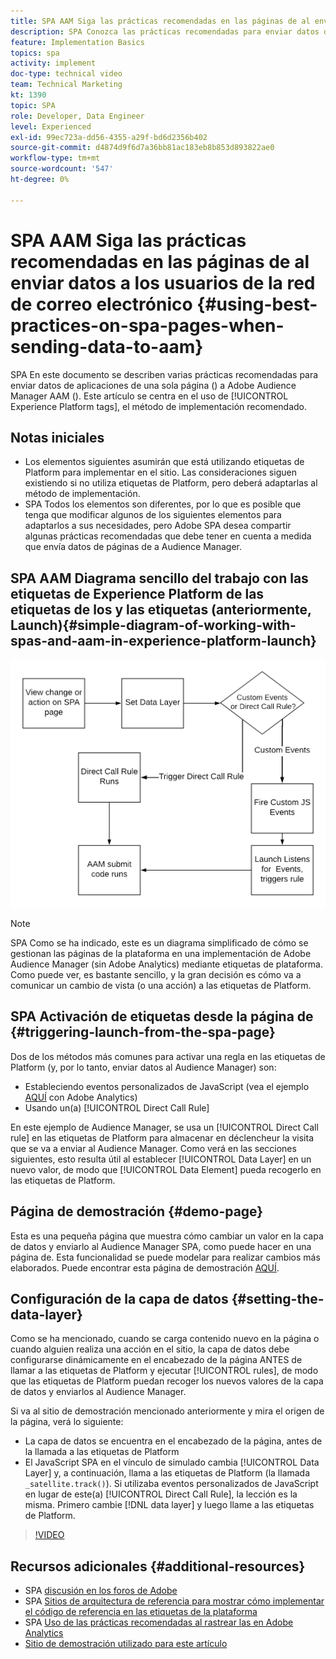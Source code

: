 ```yaml
---
title: SPA AAM Siga las prácticas recomendadas en las páginas de al enviar datos a los usuarios de la red de correo electrónico
description: SPA Conozca las prácticas recomendadas para enviar datos de aplicaciones de una sola página () a Adobe Audience Manager AAM (). Este artículo se centra en el uso de etiquetas de Experience Platform, el método de implementación recomendado.
feature: Implementation Basics
topics: spa
activity: implement
doc-type: technical video
team: Technical Marketing
kt: 1390
topic: SPA
role: Developer, Data Engineer
level: Experienced
exl-id: 99ec723a-dd56-4355-a29f-bd6d2356b402
source-git-commit: d4874d9f6d7a36bb81ac183eb8b853d893822ae0
workflow-type: tm+mt
source-wordcount: '547'
ht-degree: 0%

---
```


# SPA AAM Siga las prácticas recomendadas en las páginas de al enviar datos a los usuarios de la red de correo electrónico {#using-best-practices-on-spa-pages-when-sending-data-to-aam}

SPA En este documento se describen varias prácticas recomendadas para enviar datos de aplicaciones de una sola página () a Adobe Audience Manager AAM (). Este artículo se centra en el uso de [!UICONTROL Experience Platform tags], el método de implementación recomendado.

## Notas iniciales

* Los elementos siguientes asumirán que está utilizando etiquetas de Platform para implementar en el sitio. Las consideraciones siguen existiendo si no utiliza etiquetas de Platform, pero deberá adaptarlas al método de implementación.
* SPA Todos los elementos son diferentes, por lo que es posible que tenga que modificar algunos de los siguientes elementos para adaptarlos a sus necesidades, pero Adobe SPA desea compartir algunas prácticas recomendadas que debe tener en cuenta a medida que envía datos de páginas de a Audience Manager.

## SPA AAM Diagrama sencillo del trabajo con las etiquetas de Experience Platform de las etiquetas de los y las etiquetas (anteriormente, Launch){#simple-diagram-of-working-with-spas-and-aam-in-experience-platform-launch}

![spa para aam en etiquetas](assets/spa_for_aam_in_launch.png)

>[!NOTE]
>SPA Como se ha indicado, este es un diagrama simplificado de cómo se gestionan las páginas de la plataforma en una implementación de Adobe Audience Manager (sin Adobe Analytics) mediante etiquetas de plataforma. Como puede ver, es bastante sencillo, y la gran decisión es cómo va a comunicar un cambio de vista (o una acción) a las etiquetas de Platform.

## SPA Activación de etiquetas desde la página de {#triggering-launch-from-the-spa-page}

Dos de los métodos más comunes para activar una regla en las etiquetas de Platform (y, por lo tanto, enviar datos al Audience Manager) son:

* Estableciendo eventos personalizados de JavaScript (vea el ejemplo [AQUÍ](https://helpx.adobe.com/analytics/kt/using/spa-analytics-best-practices-feature-video-use.html) con Adobe Analytics)
* Usando un(a) [!UICONTROL Direct Call Rule]

En este ejemplo de Audience Manager, se usa un [!UICONTROL Direct Call rule] en las etiquetas de Platform para almacenar en déclencheur la visita que se va a enviar al Audience Manager. Como verá en las secciones siguientes, esto resulta útil al establecer [!UICONTROL Data Layer] en un nuevo valor, de modo que [!UICONTROL Data Element] pueda recogerlo en las etiquetas de Platform.

## Página de demostración {#demo-page}

Esta es una pequeña página que muestra cómo cambiar un valor en la capa de datos y enviarlo al Audience Manager SPA, como puede hacer en una página de. Esta funcionalidad se puede modelar para realizar cambios más elaborados. Puede encontrar esta página de demostración [AQUÍ](https://aam.enablementadobe.com/SPA-Launch.html).

## Configuración de la capa de datos {#setting-the-data-layer}

Como se ha mencionado, cuando se carga contenido nuevo en la página o cuando alguien realiza una acción en el sitio, la capa de datos debe configurarse dinámicamente en el encabezado de la página ANTES de llamar a las etiquetas de Platform y ejecutar [!UICONTROL rules], de modo que las etiquetas de Platform puedan recoger los nuevos valores de la capa de datos y enviarlos al Audience Manager.

Si va al sitio de demostración mencionado anteriormente y mira el origen de la página, verá lo siguiente:

* La capa de datos se encuentra en el encabezado de la página, antes de la llamada a las etiquetas de Platform
* El JavaScript SPA en el vínculo de simulado cambia [!UICONTROL Data Layer] y, a continuación, llama a las etiquetas de Platform (la llamada `_satellite.track()`). Si utilizaba eventos personalizados de JavaScript en lugar de este(a) [!UICONTROL Direct Call Rule], la lección es la misma. Primero cambie [!DNL data layer] y luego llame a las etiquetas de Platform.

>[!VIDEO](https://video.tv.adobe.com/v/23322/?quality=12)

## Recursos adicionales {#additional-resources}

* SPA [discusión en los foros de Adobe](https://forums.adobe.com/thread/2451022)
* SPA [Sitios de arquitectura de referencia para mostrar cómo implementar el código de referencia en las etiquetas de la plataforma](https://helpx.adobe.com/experience-manager/kt/integration/using/launch-reference-architecture-SPA-tutorial-implement.html)
* SPA [Uso de las prácticas recomendadas al rastrear las en Adobe Analytics](https://helpx.adobe.com/analytics/kt/using/spa-analytics-best-practices-feature-video-use.html)
* [Sitio de demostración utilizado para este artículo](https://aam.enablementadobe.com/SPA-Launch.html)
